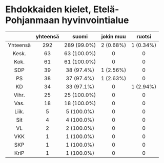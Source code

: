 # Ehdokkaiden kielet, Etelä-Pohjanmaan hyvinvointialue

| |yhteensä|suomi|jokin muu|ruotsi|
|:---:|:---:|:---:|:---:|:---:|
|Yhteensä|292|289 (99.0%)|2 (0.68%)|1 (0.34%)|
|Kesk.|63|63 (100.0%)|0|0|
|Kok.|61|61 (100.0%)|0|0|
|SDP|39|38 (97.4%)|1 (2.56%)|0|
|PS|38|37 (97.4%)|1 (2.63%)|0|
|KD|34|33 (97.1%)|0|1 (2.94%)|
|Vihr.|25|25 (100.0%)|0|0|
|Vas.|18|18 (100.0%)|0|0|
|Liik.|5|5 (100.0%)|0|0|
|Sit|4|4 (100.0%)|0|0|
|VL|2|2 (100.0%)|0|0|
|VKK|1|1 (100.0%)|0|0|
|SKP|1|1 (100.0%)|0|0|
|KriP|1|1 (100.0%)|0|0|

